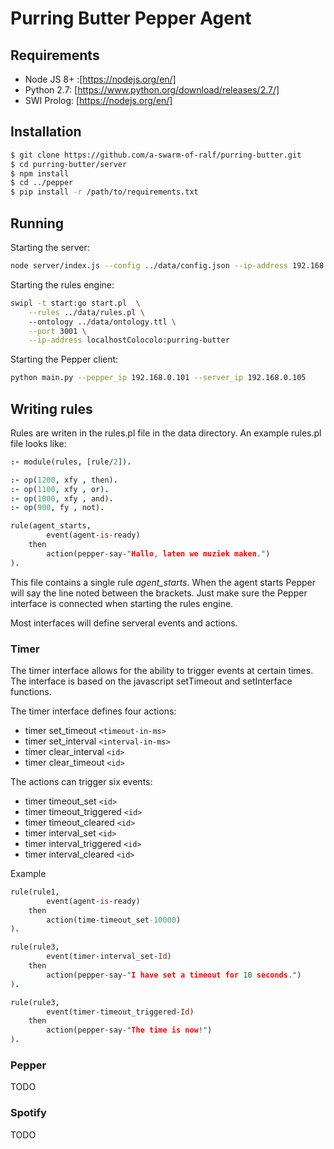 # Purring Butter Pepper Agent

## Requirements

- Node JS 8+ :[https://nodejs.org/en/]
- Python 2.7: [https://www.python.org/download/releases/2.7/]
- SWI Prolog: [https://nodejs.org/en/]


## Installation

```bash
$ git clone https://github.com/a-swarm-of-ralf/purring-butter.git
$ cd purring-butter/server
$ npm install
$ cd ../pepper
$ pip install -r /path/to/requirements.txt
```

## Running

Starting the server:

```bash
node server/index.js --config ../data/config.json --ip-address 192.168.100.132
```

Starting the rules engine:

```bash
swipl -t start:go start.pl  \
    --rules ../data/rules.pl \ 
    --ontology ../data/ontology.ttl \
    --port 3001 \
    --ip-address localhostColocolo:purring-butter
```

Starting the Pepper client:

```bash
python main.py --pepper_ip 192.168.0.101 --server_ip 192.168.0.105
```

## Writing rules

Rules are writen in the rules.pl file in the data directory. An example rules.pl file looks like:

```prolog
:- module(rules, [rule/2]).

:- op(1200,	xfy	, then).
:- op(1100,	xfy	, or).
:- op(1000, xfy , and).
:- op(900, fy , not).

rule(agent_starts,
        event(agent-is-ready)
    then
        action(pepper-say-"Hallo, laten we muziek maken.")
).
```

This file contains a single rule _agent_starts_. When the agent starts Pepper will say the line noted between the brackets. Just make sure the Pepper interface is connected when starting the rules engine.

Most interfaces will define serveral events and actions.

### Timer

The timer interface allows for the ability to trigger events at certain times. The interface is based on the javascript setTimeout and setInterface functions.

The timer interface defines four actions:

* timer set_timeout `<timeout-in-ms>` 
* timer set_interval `<interval-in-ms>`
* timer clear_interval `<id>`
* timer clear_timeout `<id>` 

The actions can trigger six events:

* timer timeout_set `<id>` 
* timer timeout_triggered `<id>` 
* timer timeout_cleared `<id>` 
* timer interval_set `<id>` 
* timer interval_triggered `<id>` 
* timer interval_cleared `<id>` 

Example
```prolog
rule(rule1,
        event(agent-is-ready)
    then
        action(time-timeout_set-10000)
).

rule(rule3,
        event(timer-interval_set-Id)
    then
        action(pepper-say-"I have set a timeout for 10 seconds.")
).

rule(rule3,
        event(timer-timeout_triggered-Id)
    then
        action(pepper-say-"The time is now!")
).
```

### Pepper

TODO

### Spotify

TODO